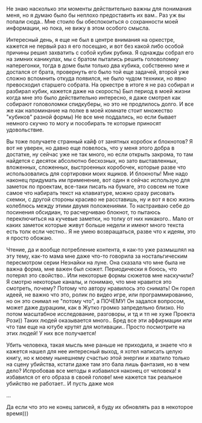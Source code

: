 Не знаю насколько эти моменты действительно важны для понимания меня, но я думаю было бы неплохо предоставить их вам.. Раз уж вы попали сюда.. Мне стоило бы обеспокоиться о сохранности моей информации, но пока, не вижу в этом особого смысла.

Интересный день, я еще не был в центре внимания на оркестре, кажется не первый раз я его посещаю, и вот без какой либо особой причины решил захватить с собой кубик рубика. Я однажды собрал его на зимних каникулах, мы с братом пытались решить головоломку наперегонки, тогда в доме были только два кубика, собственно мне и достался от брата, провернуть его было той еще задачей, второй уже сложно вспомнить откуда появился, не было чудом техники, но явно превосходил старшего собрата. На оркестре в итоге я не раз собирал и разбирал кубик, кажется даже на скорость) Был период в моей жизни когда мне это было действительно интересно, я даже смотрел как собирают головоломки спидкуберы, но это не продлилось долго. И все же как напоминание на полке в моей комнате стоит множество "кубиков" разной формы) Не все мне поддались, но если бывает немного скучно то могу и пособирать те которые приносят удовольствие.

Вы тоже получаете странный кайф от занятных коробок и блокнотов? Я вот не уверен, но давно еще повелось, что у меня этого добра в достатке, ну сейчас уже не так много, но если открыть закрома, то там найдется с десяток абсолютно бесхозных, но зато выставленных, вложенных, сложенных, выстроенных коробочек, которые разве что использовались для сортировки моих ящиков. И блокноты! Мне надо наконец придумать им применение, вот один я сейчас использую для заметок по проектам, все-таки писать на бумаге, это совсем не тоже самое что набирать текст на клавиатуре, можно сразу рисовать схемки, с другой стороны красиво не расставишь, ну и вот я всю жизнь колеблюсь между этими двумя положениями. То настраиваю себе до посинения обсидиан, то расчерчиваю блокнот, то пытаюсь переключиться на кучевые заметки, но толку от них никакого.. Мало от каких заметок которые живут больше недели и имеют много текста есть толк если честно.. Я не умею возвращаться, разве что к идеям, это я просто обожаю.

Чтение, да и вообще потребление контента, я как-то уже размышлял на эту тему, как-то мама мне даже что-то говорила за ностальгическим пересмотром серии Незнайки на луне. Она сказала что мне была не важна форма, мне важен был сюжет. Периодически я боюсь, что потерял это свойство.. Или некоторые формы сюжетов мне наскучили? Я смотрю некоторые каналы, и понимаю, что мне нравится это смотреть, почему? Потому что автору нравилось это снимать! Он горел идеей, не важно что это, ролик по видео игре, или программированию, но он это снимал не "потому что", а ПОЧЕМУ! Он задался вопросом, может даже дурацким, как в Жутко громко запредельно близко. Но потом масштабное исследование, разговоры, и тд и тп не хуже Проекта Рози)) Таких людей оказывается много.. Бред все эти аффирмации или что там еще на ютубе крутят для мотивации.. Просто посмотрите на этих людей! У них все получается!

Убить человека, такая мысль мне раньше не приходила, и знаете что я кажется нашел для нее интересный выход, я хотел написать целую книгу, но к моему нынешнему счастью этой энергии и хватило только на сцену убийства, кстати даже там это бала лишь фантазия, но в чем дело? Испробовав все методы я избавился наконец от человека! я избавился от его образа в своей голове! мне кажется так реальное убийство не работает.. И пусть даже моя

...

Да если что это не конец записей, я буду их обновлять раз в некоторое время)))
